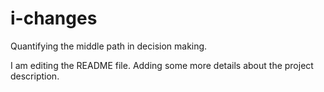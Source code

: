 # i-changes
Quantifying the middle path in decision making.

I am editing the README file. Adding some more details about the project description.
